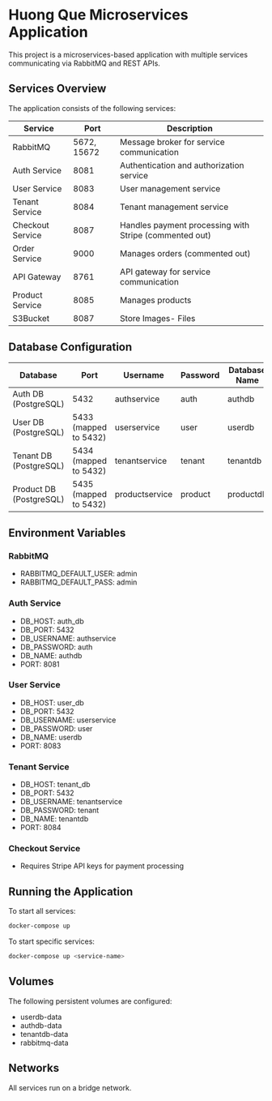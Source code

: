 # Huong Que Microservices Application

This project is a microservices-based application with multiple services communicating via RabbitMQ and REST APIs.

## Services Overview

The application consists of the following services:

| Service | Port | Description |
|---------|------|-------------|
| RabbitMQ | 5672, 15672 | Message broker for service communication |
| Auth Service | 8081 | Authentication and authorization service |
| User Service | 8083 | User management service |
| Tenant Service | 8084 | Tenant management service |
| Checkout Service | 8087 | Handles payment processing with Stripe (commented out) |
| Order Service | 9000 | Manages orders (commented out) |
| API Gateway | 8761 | API gateway for service communication |
| Product Service | 8085 | Manages products |
| S3Bucket | 8087 | Store Images- Files|
## Database Configuration

| Database | Port | Username | Password | Database Name |
|----------|------|----------|----------|--------------|
| Auth DB (PostgreSQL) | 5432 | authservice | auth | authdb |
| User DB (PostgreSQL) | 5433 (mapped to 5432) | userservice | user | userdb |
| Tenant DB (PostgreSQL) | 5434 (mapped to 5432) | tenantservice | tenant | tenantdb |
| Product DB (PostgreSQL) | 5435 (mapped to 5432) | productservice | product | productdb |


## Environment Variables

### RabbitMQ
- RABBITMQ_DEFAULT_USER: admin
- RABBITMQ_DEFAULT_PASS: admin

### Auth Service
- DB_HOST: auth_db
- DB_PORT: 5432
- DB_USERNAME: authservice
- DB_PASSWORD: auth
- DB_NAME: authdb
- PORT: 8081

### User Service
- DB_HOST: user_db
- DB_PORT: 5432
- DB_USERNAME: userservice
- DB_PASSWORD: user
- DB_NAME: userdb
- PORT: 8083

### Tenant Service
- DB_HOST: tenant_db
- DB_PORT: 5432
- DB_USERNAME: tenantservice
- DB_PASSWORD: tenant
- DB_NAME: tenantdb
- PORT: 8084

### Checkout Service
- Requires Stripe API keys for payment processing

## Running the Application

To start all services:

```bash
docker-compose up
```

To start specific services:

```bash
docker-compose up <service-name>
```

## Volumes

The following persistent volumes are configured:
- userdb-data
- authdb-data
- tenantdb-data
- rabbitmq-data

## Networks

All services run on a bridge network.
